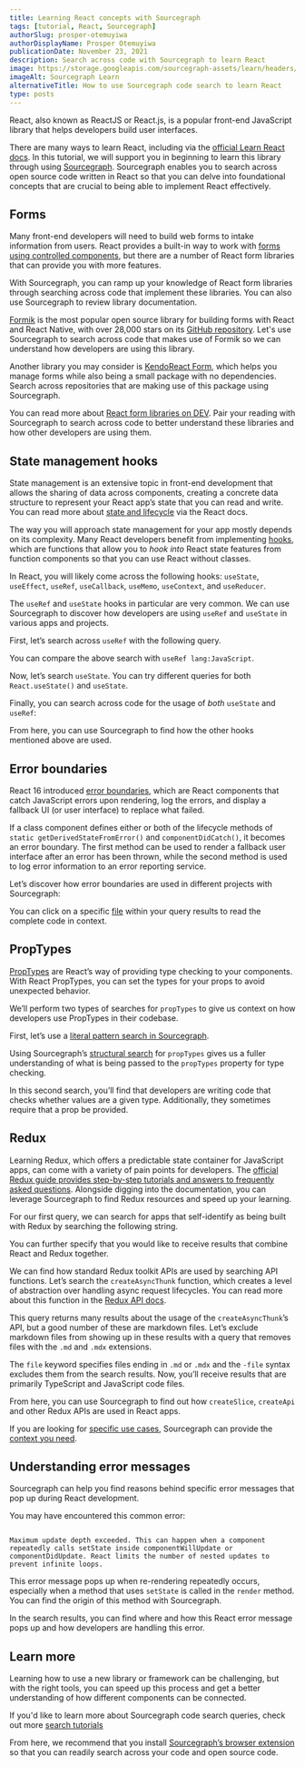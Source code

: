 ```yaml
---
title: Learning React concepts with Sourcegraph
tags: [tutorial, React, Sourcegraph]
authorSlug: prosper-otemuyiwa
authorDisplayName: Prosper Otemuyiwa
publicationDate: November 23, 2021
description: Search across code with Sourcegraph to learn React
image: https://storage.googleapis.com/sourcegraph-assets/learn/headers/sourcegraph-learn-13.png
imageAlt: Sourcegraph Learn
alternativeTitle: How to use Sourcegraph code search to learn React
type: posts
---
```


React, also known as ReactJS or React.js, is a popular front-end JavaScript library that helps developers build user interfaces. 

There are many ways to learn React, including via the [official Learn React docs](https://beta.reactjs.org/learn). In this tutorial, we will support you in beginning to learn this library through using [Sourcegraph](https://sourcegraph.com). Sourcegraph enables you to search across open source code written in React so that you can delve into foundational concepts that are crucial to being able to implement React effectively.

## Forms

Many front-end developers will need to build web forms to intake information from users. React provides a built-in way to work with [forms using controlled components](https://reactjs.org/docs/forms.html), but there are a number of React form libraries that can provide you with more features. 

With Sourcegraph, you can ramp up your knowledge of React form libraries through searching across code that implement these libraries. You can also use Sourcegraph to review library documentation. 

[Formik](https://formik.org/) is the most popular open source library for building forms with React and React Native, with over 28,000 stars on its [GitHub repository](https://github.com/formium/formik). Let's use Sourcegraph to search across code that makes use of Formik so we can understand how developers are using this library.

<SourcegraphSearch query="Formik lang:JavaScript" patternType="literal"/>

Another library you may consider is [KendoReact Form](https://www.telerik.com/kendo-react-ui/components/form/), which helps you manage forms while also being a small package with no dependencies. Search across repositories that are making use of this package using Sourcegraph.

<SourcegraphSearch query="kendo-react-form lang:JavaScript" patternType="literal"/>

You can read more about [React form libraries on DEV](https://dev.to/pmbanugo/looking-for-the-best-react-form-library-in-2021-it-s-probably-on-this-list-e2h). Pair your reading with Sourcegraph to search across code to better understand these libraries and how other developers are using them.

## State management hooks

State management is an extensive topic in front-end development that allows the sharing of data across components, creating a concrete data structure to represent your React app’s state that you can read and write. You can read more about [state and lifecycle](https://reactjs.org/docs/state-and-lifecycle.html) via the React docs. 

The way you will approach state management for your app mostly depends on its complexity. Many React developers benefit from implementing [hooks](https://reactjs.org/docs/hooks-overview.html), which are functions that allow you to _hook into_ React state features from function components so that you can use React without classes.

In React, you will likely come across the following hooks: `useState`, `useEffect`, `useRef`, `useCallback`, `useMemo`, `useContext`, and `useReducer`.

The `useRef` and `useState` hooks in particular are very common. We can use Sourcegraph to discover how developers are using `useRef` and `useState` in various apps and projects.

First, let’s search across `useRef` with the following query.

<SourcegraphSearch query="React.useRef() lang:JavaScript" patternType="literal"/>

You can compare the above search with `useRef lang:JavaScript`.

Now, let’s search `useState`. You can try different queries for both `React.useState()` and `useState`.

<SourcegraphSearch query="useState lang:JavaScript" patternType="literal"/>

Finally, you can search across code for the usage of _both_ `useState` and `useRef`:

<SourcegraphSearch query="useState AND useRef lang:JavaScript" patternType="literal"/>

From here, you can use Sourcegraph to find how the other hooks mentioned above are used.

## Error boundaries

React 16 introduced [error boundaries](https://reactjs.org/docs/error-boundaries.html), which are React components that catch JavaScript errors upon rendering, log the errors, and display a fallback UI (or user interface) to replace what failed.

If a class component defines either or both of the lifecycle methods of `static getDerivedStateFromError()` and `componentDidCatch()`, it becomes an error boundary. The first method can be used to render a fallback user interface after an error has been thrown, while the second method is used to log error information to an error reporting service.

Let’s discover how error boundaries are used in different projects with Sourcegraph:

<SourcegraphSearch query="static getDerivedStateFromError" patternType="literal"/>

You can click on a specific [file](https://sourcegraph.com/github.com/streamich/react-use/-/blob/stories/useError.story.tsx?L12:3&subtree=true) within your query results to read the complete code in context.

## PropTypes

[PropTypes](https://reactjs.org/docs/typechecking-with-proptypes.html) are React’s way of providing type checking to your components. With React PropTypes, you can set the types for your props to avoid unexpected behavior.

We’ll perform two types of searches for `propTypes` to give us context on how developers use PropTypes in their codebase.

First, let’s use a [literal pattern search in Sourcegraph](https://learn.sourcegraph.com/how-to-search-code-with-sourcegraph-using-literal-patterns). 

<SourcegraphSearch query=".propTypes = {" patternType="literal"/>

Using Sourcegraph’s [structural search](https://learn.sourcegraph.com/how-to-search-with-sourcegraph-using-structural-patterns) for `propTypes` gives us a fuller understanding of what is being passed to the `propTypes` property for type checking. 

<SourcegraphSearch query=".propTypes = { ... }" patternType="structural" />

In this second search, you’ll find that developers are writing code that checks whether values are a given type. Additionally, they sometimes require that a prop be provided.

## Redux

Learning Redux, which offers a predictable state container for JavaScript apps, can come with a variety of pain points for developers. The [official Redux guide provides step-by-step tutorials and answers to frequently asked questions](https://redux.js.org/faq/general). Alongside digging into the documentation, you can leverage Sourcegraph to find Redux resources and speed up your learning. 

For our first query, we can search for apps that self-identify as being built with Redux by searching the following string. 

<SourcegraphSearch query="built with redux" patternType="literal"/>

You can further specify that you would like to receive results that combine React and Redux together. 

<SourcegraphSearch query="built with react redux" patternType="literal"/>

We can find how standard Redux toolkit APIs are used by searching API functions. Let’s search the `createAsyncThunk` function, which creates a level of abstraction over handling async request lifecycles. You can read more about this function in the [Redux API docs](https://redux-toolkit.js.org/api/createAsyncThunk). 

<SourcegraphSearch query="createAsyncThunk" patternType="literal"/>

This query returns many results about the usage of the `createAsyncThunk`’s API, but a good number of these are markdown files.  Let’s exclude markdown files from showing up in these results with a query that removes files with the `.md` and `.mdx` extensions. 

<SourcegraphSearch query="createAsyncThunk -file:\.md|.mdx$" patternType="literal"/>

The `file` keyword specifies files ending in `.md` or `.mdx` and the  `-file` syntax excludes them from the search results. Now, you’ll receive results that are primarily TypeScript and JavaScript code files. 

From here, you can use Sourcegraph to find out how `createSlice`, `createApi` and other Redux APIs are used in React apps.

If you are looking for [specific use cases](https://twitter.com/acemarke/status/1021015625311838209?s=20), Sourcegraph can provide the [context you need](https://sourcegraph.com/search?q=context:global+lang:JavaScript+connect%5C%28+pure:%5Cs*false&patternType=regexp). 

## Understanding error messages

Sourcegraph can help you find reasons behind specific error messages that pop up during React development.

You may have encountered this common error:

```

Maximum update depth exceeded. This can happen when a component repeatedly calls setState inside componentWillUpdate or componentDidUpdate. React limits the number of nested updates to prevent infinite loops.

```

This error message pops up when re-rendering repeatedly occurs, especially when a method that uses `setState` is called in the `render` method. You can find the origin of this method with Sourcegraph.

<SourcegraphSearch query="Maximum update depth exceeded. This can happen when a component repeatedly calls setState inside componentWillUpdate or componentDidUpdate. React limits the number of nested updates to prevent infinite loops." patternType="literal"/>

In the search results, you can find where and how this React error message pops up and how developers are handling this error.

## Learn more

Learning how to use a new library or framework can be challenging, but with the right tools, you can speed up this process and get a better understanding of how different components can be connected.

If you'd like to learn more about Sourcegraph code search queries, check out more [search tutorials](https://learn.sourcegraph.com/tags/search)

From here, we recommend that you install [Sourcegraph’s browser extension](https://docs.sourcegraph.com/integration/browser_extension) so that you can readily search across your code and open source code.
